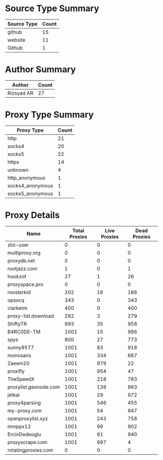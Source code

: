 # Source Type Summary

| Source Type | Count |
|-------------|-------|
| github | 15 |
| website | 11 |
| Github | 1 |


# Author Summary

| Author | Count |
|--------|-------|
| Rizsyad AR | 27 |


# Proxy Type Summary

| Proxy Type | Count |
|------------|-------|
| http | 21 |
| socks4 | 20 |
| socks5 | 22 |
| https | 14 |
| unknown | 4 |
| http_anonymous | 1 |
| socks4_anonymous | 1 |
| socks5_anonymous | 1 |


# Proxy Details

| Name | Total Proxies | Live Proxies | Dead Proxies |
|------|---------------|--------------|---------------|
| zloi-user | 0 | 0 | 0 |
| multiproxy.org | 0 | 0 | 0 |
| proxydb.net | 0 | 0 | 0 |
| rootjazz.com | 1 | 0 | 1 |
| hookzof | 27 | 1 | 26 |
| proxyspace.pro | 0 | 0 | 0 |
| roosterkid | 202 | 16 | 186 |
| opsxcq | 343 | 0 | 343 |
| clarketm | 400 | 0 | 400 |
| proxy-list.download | 282 | 3 | 279 |
| ShiftyTR | 993 | 35 | 958 |
| B4RC0DE-TM | 1001 | 15 | 986 |
| spys | 800 | 27 | 773 |
| sunny9577 | 1001 | 83 | 918 |
| monosans | 1001 | 334 | 667 |
| Zaeem20 | 1001 | 979 | 22 |
| proxifly | 1001 | 954 | 47 |
| TheSpeedX | 1001 | 218 | 783 |
| proxylist.geonode.com | 1001 | 138 | 863 |
| jetkai | 1001 | 29 | 972 |
| proxy4parsing | 1001 | 546 | 455 |
| my-proxy.com | 1001 | 54 | 947 |
| openproxylist.xyz | 1001 | 243 | 758 |
| mmppx12 | 1001 | 99 | 902 |
| ErcinDedeoglu | 1001 | 61 | 940 |
| proxyscrape.com | 1001 | 997 | 4 |
| rotatingproxies.com | 0 | 0 | 0 |
